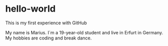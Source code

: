 # hello-world
This is my first experience with GitHub

My name is Marius. I´m a 19-year-old student and live in Erfurt in Germany. My hobbies are coding and break dance.
 
